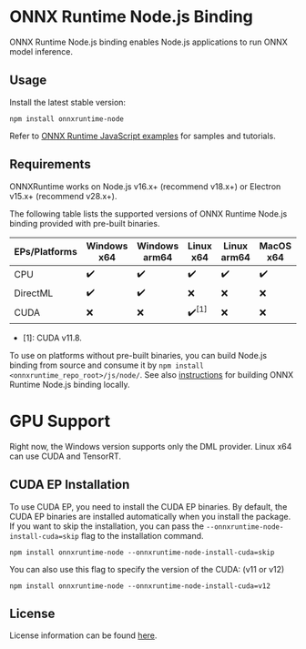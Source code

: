 # ONNX Runtime Node.js Binding

ONNX Runtime Node.js binding enables Node.js applications to run ONNX model inference.

## Usage

Install the latest stable version:

```
npm install onnxruntime-node
```

Refer to [ONNX Runtime JavaScript examples](https://github.com/microsoft/onnxruntime-inference-examples/tree/main/js) for samples and tutorials.

## Requirements

ONNXRuntime works on Node.js v16.x+ (recommend v18.x+) or Electron v15.x+ (recommend v28.x+).

The following table lists the supported versions of ONNX Runtime Node.js binding provided with pre-built binaries.

| EPs/Platforms | Windows x64 | Windows arm64 | Linux x64         | Linux arm64 | MacOS x64 | MacOS arm64 |
| ------------- | ----------- | ------------- | ----------------- | ----------- | --------- | ----------- |
| CPU           | ✔️          | ✔️            | ✔️                | ✔️          | ✔️        | ✔️          |
| DirectML      | ✔️          | ✔️            | ❌                | ❌          | ❌        | ❌          |
| CUDA          | ❌          | ❌            | ✔️<sup>\[1]</sup> | ❌          | ❌        | ❌          |

- \[1]: CUDA v11.8.

To use on platforms without pre-built binaries, you can build Node.js binding from source and consume it by `npm install <onnxruntime_repo_root>/js/node/`. See also [instructions](https://onnxruntime.ai/docs/build/inferencing.html#apis-and-language-bindings) for building ONNX Runtime Node.js binding locally.

# GPU Support

Right now, the Windows version supports only the DML provider. Linux x64 can use CUDA and TensorRT.

## CUDA EP Installation

To use CUDA EP, you need to install the CUDA EP binaries. By default, the CUDA EP binaries are installed automatically when you install the package. If you want to skip the installation, you can pass the `--onnxruntime-node-install-cuda=skip` flag to the installation command.

```
npm install onnxruntime-node --onnxruntime-node-install-cuda=skip
```

You can also use this flag to specify the version of the CUDA: (v11 or v12)

```
npm install onnxruntime-node --onnxruntime-node-install-cuda=v12
```

## License

License information can be found [here](https://github.com/microsoft/onnxruntime/blob/main/README.md#license).
